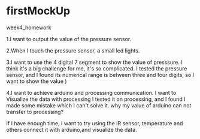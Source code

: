 # firstMockUp
week4_homework


1.I want to output the value of the pressure sensor.


2.When I touch the pressure sensor, a small led lights.


3.I want to use the 4 digital 7 segment to show the value of presssure. I think it's a big challenge for me, it's so complicated.
I tested the pressure sensor, and I found its numerical range is between three and four digits, so I want to show the value )


4.I want to achieve arduino and processing communication. I want to Visualize the data  with processing
I tested it on processing, and I found I made some mistake which I can't solve it. why my value of arduino can not transfer to processing?


If I have enough time, I want to try using the IR sensor, temperature and others connect it with arduino,and visualize the data.


